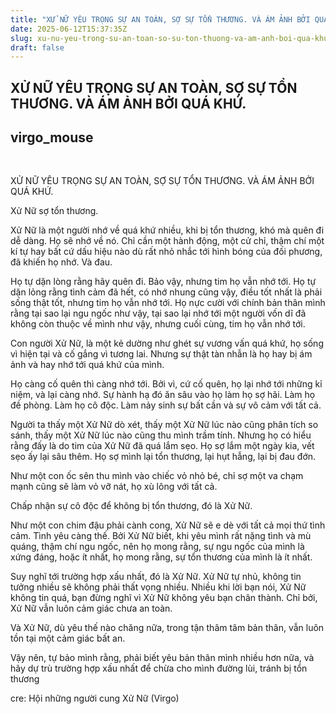 ```yaml
---
title: "XỬ NỮ YÊU TRỌNG SỰ AN TOÀN, SỢ SỰ TỔN THƯƠNG. VÀ ÁM ẢNH BỞI QUÁ KHỨ."
date: 2025-06-12T15:37:35Z
slug: xu-nu-yeu-trong-su-an-toan-so-su-ton-thuong-va-am-anh-boi-qua-khu
draft: false
---
```


## XỬ NỮ YÊU TRỌNG SỰ AN TOÀN, SỢ SỰ TỔN THƯƠNG. VÀ ÁM ẢNH BỞI QUÁ KHỨ.

## virgo_mouse

​ 
 
XỬ NỮ YÊU TRỌNG SỰ AN TOÀN, SỢ SỰ TỔN THƯƠNG. VÀ ÁM ẢNH BỞI QUÁ KHỨ.​

 Xử Nữ sợ tổn thương.

 Xử Nữ là một người nhớ về quá khứ nhiều, khi bị tổn thương, khó mà quên đi dễ dàng.
 Họ sẽ nhớ về nó. Chỉ cần một hành động, một cử chỉ, thậm chí một kí tự hay bất cứ dấu hiệu nào dù rất nhỏ nhắc tới hình bóng của đối phương, đã khiến họ nhớ. Và đau.

 Họ tự dặn lòng rằng hãy quên đi. Bảo vậy, nhưng tim họ vẫn nhớ tới.
 Họ tự dặn lỏng rằng tình cảm đã hết, có nhớ nhung cũng vậy, điều tốt nhất là phải sống thật tốt, nhưng tim họ vẫn nhớ tới.
 Họ nực cười với chính bản thân mình rằng tại sao lại ngu ngốc như vậy, tại sao lại nhớ tới một người vốn dĩ đã không còn thuộc về mình như vậy, nhưng cuối cùng, tim họ vẫn nhớ tới.

 Con người Xử Nữ, là một kẻ dường như ghét sự vương vấn quá khứ, họ sống vì hiện tại và cố gắng vì tương lai. Nhưng sự thật tàn nhẫn là họ hay bị ám ảnh và hay nhớ tới quá khứ của mình. 

 Họ càng cố quên thì càng nhớ tới. Bởi vì, cứ cố quên, họ lại nhớ tới những kỉ niệm, và lại càng nhớ. Sự hành hạ đó ăn sâu vào họ làm họ sợ hãi. Làm họ đề phòng. Làm họ cô độc. Làm nảy sinh sự bất cần và sự vô cảm với tất cả.

 Người ta thấy một Xử Nữ dò xét, thấy một Xử Nữ lúc nào cũng phân tích so sánh, thấy một Xử Nữ lúc nào cũng thu mình trầm tính. Nhưng họ có hiểu rằng đấy là do tim của Xử Nữ đã quá lắm sẹo.
 Họ sợ lắm một ngày kia, vết sẹo ấy lại sâu thêm. Họ sợ mình lại tổn thương, lại hụt hẫng, lại bị đau đớn.

 Như một con ốc sên thu mình vào chiếc vỏ nhỏ bé, chỉ sợ một va chạm mạnh cũng sẽ làm vỏ vỡ nát, họ xù lông với tất cả. 

 Chấp nhận sự cô độc để không bị tổn thương, đó là Xử Nữ.

 Như một con chim đậu phải cành cong, Xử Nữ sẽ e dè với tất cả mọi thứ tình cảm. Tình yêu càng thế. Bởi Xử Nữ biết, khi yêu mình rất nặng tình và mù quáng, thậm chí ngu ngốc, nên họ mong rằng, sự ngu ngốc của mình là xứng đáng, hoặc ít nhất, họ mong rằng, sự tổn thương của mình là ít nhất.

 Suy nghĩ tới trường hợp xấu nhất, đó là Xử Nữ. Xử Nữ tự nhủ, không tin tưởng nhiều sẽ không phải thất vọng nhiều. Nhiều khi lời bạn nói, Xử Nữ không tin quá, bạn đừng nghĩ vì Xử Nữ không yêu bạn chân thành. Chỉ bởi, Xử Nữ vẫn luôn cảm giác chưa an toàn.

 Và Xử Nữ, dù yêu thế nào chăng nữa, trong tận thâm tâm bản thân, vẫn luôn tồn tại một cảm giác bất an. 


 Vậy nên, tự bảo mình rằng, phải biết yêu bản thân mình nhiều hơn nữa, và hãy dự trù trường hợp xấu nhất để chừa cho mình đường lùi, tránh bị tổn thương

cre: Hội những người cung Xử Nữ (Virgo)​